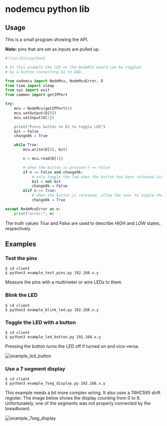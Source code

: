 # nodemcu python lib

## Usage

This is a small program showing the API.

**Note:** pins that are set as inputs are pulled up.

```python
#!/usr/bin/python3

# In this example the LED on the NodeMCU board can be toggled
# by a button connecting D1 to GND.

from nodemcu import NodeMcu, NodeMcuError, D
from time import sleep
from sys import exit
from common import getIPPort

try:
	mcu = NodeMcu(getIPPort())
	mcu.setOutput(D[0])
	mcu.setInput(D[1])

	print("Press button on D1 to toggle LED")
	bit = False
	changeOk = True

	while True:
		mcu.write(D[0], bit)

		n = mcu.read(D[1])

		# when the button is pressed n == False
		if n == False and changeOk:
			# only toggle the led when the button has been released since the last change
			bit = not bit
			changeOk = False
		elif n == True:
			# when the button is released, allow the user to toggle the LED again
			changeOk = True

except NodeMcuError as e:
	print("error:", e)
```

The truth values *True* and *False* are used to describe *HIGH* and *LOW*
states, respectively.

## Examples

### Test the pins

```
$ cd client
$ python3 example_test_pins.py 192.168.x.y
```

Measure the pins with a multimeter or wire LEDs to them.

### Blink the LED

```
$ cd client
$ python3 example_blink_led.py 192.168.x.y
```

### Toggle the LED with a button

```
$ cd client
$ python3 example_led_button.py 192.168.x.y
```

Pressing the button turns the LED off if turned on and vice-versa.

![example_led_button](https://user-images.githubusercontent.com/9674768/53916688-15037980-4063-11e9-9ba0-981298bcdda5.gif)

### Use a 7 segment display

```
$ cd client
$ python3 example_7seg_display.py 192.168.x.y
```

This example needs a bit more complex wiring. It also uses a 74HC595 shift register. The image below shows the display counting from 0 to 9. Unfortunately, one of the segments was not properly connected by the breadboard.

![example_7seg_display](https://user-images.githubusercontent.com/9674768/53916686-146ae300-4063-11e9-824e-426752028501.gif)
